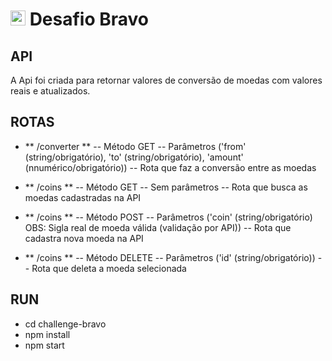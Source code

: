 # <img src="https://avatars1.githubusercontent.com/u/7063040?v=4&s=200.jpg" alt="HU" width="24" /> Desafio Bravo

## API

A Api foi criada para retornar valores de conversão de moedas com valores reais e atualizados.

## ROTAS

-   ** /converter ** -- Método GET -- Parâmetros ('from' (string/obrigatório), 'to' (string/obrigatório), 'amount' (nnumérico/obrigatório)) -- Rota que faz a conversão entre as moedas


-   ** /coins **     -- Método GET -- Sem parâmetros -- Rota que busca as moedas cadastradas na API 


-   ** /coins **    -- Método POST -- Parâmetros ('coin' (string/obrigatório) OBS: Sigla real de moeda válida (validação por API)) -- Rota que cadastra nova moeda na API


-   ** /coins **     -- Método DELETE -- Parâmetros ('id' (string/obrigatório)) -- Rota que deleta a moeda selecionada


## RUN

- cd challenge-bravo
- npm install
- npm start